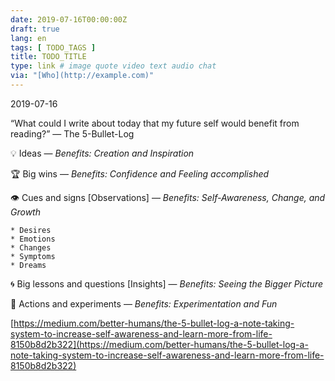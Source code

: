 ```yaml
---
date: 2019-07-16T00:00:00Z
draft: true
lang: en
tags: [ TODO_TAGS ]
title: TODO_TITLE
type: link # image quote video text audio chat
via: "[Who](http://example.com)"
---
```



2019-07-16

“What could I write about today that my future self would benefit from reading?”
— The 5-Bullet-Log

💡 Ideas — *Benefits: Creation and Inspiration*

🏆 Big wins — *Benefits: Confidence and Feeling accomplished*

👁 Cues and signs [Observations] — *Benefits: Self-Awareness, Change, and Growth*

    * Desires
    * Emotions
    * Changes
    * Symptoms
    * Dreams
🌀 Big lessons and questions [Insights] — *Benefits: Seeing the Bigger Picture*

🔲 Actions and experiments — *Benefits: Experimentation and Fun*

[https://medium.com/better-humans/the-5-bullet-log-a-note-taking-system-to-increase-self-awareness-and-learn-more-from-life-8150b8d2b322](https://medium.com/better-humans/the-5-bullet-log-a-note-taking-system-to-increase-self-awareness-and-learn-more-from-life-8150b8d2b322)


